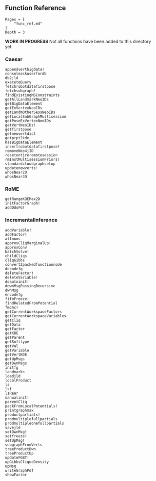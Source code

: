 ## Function Reference

```@contents
Pages = [
    "func_ref.md"
]
Depth = 3
```

**WORK IN PROGRESS**  Not all functions have been added to this directory yet.

### Caesar
```@docs
appendvertbigdata!
consoleaskuserfordb
db2jld
executeQuery
fetchrobotdatafirstpose
fetchsubgraph!
findExistingMSConstraints
getAllLandmarkNeoIDs
getBigDataElement
getExVertexNeoIDs
getLandmOtherSessNeoIDs
getLocalSubGraphMultisession
getPoseExVertexNeoIDs
getVertNeoIDs!
getfirstpose
getnewvertdict
getprpt2kde
hasBigDataElement
insertrobotdatafirstpose!
removeNeo4jID
resetentireremotesession
rmInstMultisessionPriors!
standardcloudgraphsetup
updatenewverts!
whosNear2D
whosNear3D
```

### RoME

```@docs
getRangeKDEMax2D
initFactorGraph!
addOdoFG!
```

### IncrementalInference
```@docs
addVariable!
addFactor!
allnums
approxCliqMarginalUp!
approxConv
batchSolve!
childCliqs
cliqGibbs
convert2packedfunctionnode
decodefg
deleteFactor!
deleteVariable!
doautoinit!
downMsgPassingRecursive
dwnMsg
encodefg
fifoFreeze!
findRelatedFromPotential
fmcmc!
getCurrentWorkspaceFactors
getCurrentWorkspaceVariables
getCliq
getData
getFactor
getKDE
getParent
getSofttype
getVal
getVariable
getVertKDE
getUpMsgs
getDwnMsgs
initfg
landmarks
loadjld
localProduct
ls
lsf
lsRear
manualinit!
parentCliq
packFromLocalPotentials!
printgraphmax
productpartials!
prodmultiplefullpartials
prodmultipleonefullpartials
savejld
setDwnMsg!
setfreeze!
setUpMsg!
subgraphFromVerts
treeProductDwn
treeProductUp
updateFGBT!
upGibbsCliqueDensity
upMsg
writeGraphPdf
showFactor
```

<!-- IIF v0.5.3 -->
<!-- showVariable -->
